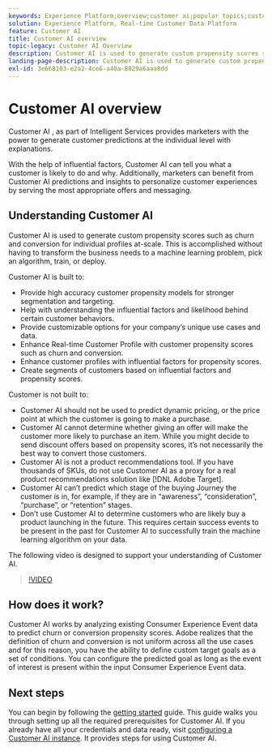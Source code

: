 ```yaml
---
keywords: Experience Platform;overview;customer ai;popular topics;customer ai overview
solution: Experience Platform, Real-time Customer Data Platform
feature: Customer AI
title: Customer AI overview
topic-legacy: Customer AI Overview
description: Customer AI is used to generate custom propensity scores such as churn and conversion for individual profiles at-scale. This is accomplished without having to transform the business needs to a machine learning problem, pick an algorithm, train, or deploy.
landing-page-description: Customer AI is used to generate custom propensity scores such as churn and conversion for individual profiles at-scale.
exl-id: 3e668103-e2a2-4ce6-a40a-8029a6aaa8dd
---
```


# Customer AI overview

Customer AI , as part of Intelligent Services provides marketers with the power to generate customer predictions at the individual level with explanations.

With the help of influential factors, Customer AI can tell you what a customer is likely to do and why. Additionally, marketers can benefit from Customer AI predictions and insights to personalize customer experiences by serving the most appropriate offers and messaging.

## Understanding Customer AI

Customer AI is used to generate custom propensity scores such as churn and conversion for individual profiles at-scale. This is accomplished without having to transform the business needs to a machine learning problem, pick an algorithm, train, or deploy.

Customer AI is built to:

- Provide high accuracy customer propensity models for stronger segmentation and targeting.
- Help with understanding the influential factors and likelihood behind certain customer behaviors.
- Provide customizable options for your company’s unique use cases and data.
- Enhance Real-time Customer Profile with customer propensity scores such as churn and conversion.
- Enhance customer profiles with influential factors for propensity scores.
- Create segments of customers based on influential factors and propensity scores.

Customer is not built to:

- Customer AI should not be used to predict dynamic pricing, or the price point at which the customer is going to make a purchase.
- Customer AI cannot determine whether giving an offer will make the customer more likely to purchase an item. While you might decide to send discount offers based on propensity scores, it’s not necessarily the best way to convert those customers.
- Customer AI is not a product recommendations tool. If you have thousands of SKUs, do not use Customer AI as a proxy for a real product recommendations solution like [!DNL Adobe Target].
- Customer AI can’t predict which stage of the buying Journey the customer is in, for example, if they are in “awareness”, “consideration”, “purchase”, or “retention” stages.
- Don’t use Customer AI to determine customers who are likely buy a product launching in the future. This requires certain success events to be present in the past for Customer AI to successfully train the machine learning algorithm on your data.

The following video is designed to support your understanding of Customer AI.

>[!VIDEO](https://video.tv.adobe.com/v/32664?learn=on&quality=12)

## How does it work?

Customer AI works by analyzing existing Consumer Experience Event data to predict churn or conversion propensity scores. Adobe realizes that the definition of churn and conversion is not uniform across all the use cases and for this reason, you have the ability to define custom target goals as a set of conditions. You can configure the predicted goal as long as the event of interest is present within the input Consumer Experience Event data.

## Next steps

You can begin by following the [getting started](./getting-started.md) guide. This guide walks you through setting up all the required prerequisites for Customer AI. If you already have all your credentials and data ready, visit  [configuring a Customer AI instance](./user-guide/configure.md). It provides steps for using Customer AI.
